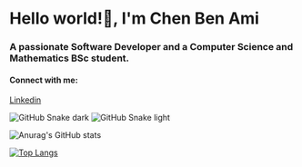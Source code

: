 # Hello world!👋, I'm Chen Ben Ami

### A passionate Software Developer and a Computer Science and Mathematics BSc student.

#### Connect with me:

[Linkedin](https://www.linkedin.com/in/chen-ben-ami-486990177/)

![GitHub Snake dark](https://github.com/chenba12/chenba12/blob/output/github-contribution-grid-snake.svg#gh-dark-mode-only) 
![GitHub Snake light](https://github.com/chenba12/chenba12/blob/output/github-contribution-grid-snake.svg#gh-light-mode-only) 


![Anurag's GitHub stats](https://github-readme-stats.vercel.app/api?username=chenba12&show_icons=true&hide_border=true&theme=transparent) 

[![Top Langs](https://github-readme-stats.vercel.app/api/top-langs/?username=chenba12&layout=compact&hide_border=true&theme=transparent)](https://github.com/anuraghazra/github-readme-stats)

<!--
**chenba12/chenba12** is a ✨ _special_ ✨ repository because its `README.md` (this file) appears on your GitHub profile.

Here are some ideas to get you started:

- 🔭 I’m currently working on ...
- 🌱 I’m currently learning ...
- 👯 I’m looking to collaborate on ...
- 🤔 I’m looking for help with ...
- 💬 Ask me about ...
- 📫 How to reach me: ...
- 😄 Pronouns: ...
- ⚡ Fun fact: ...
-->

